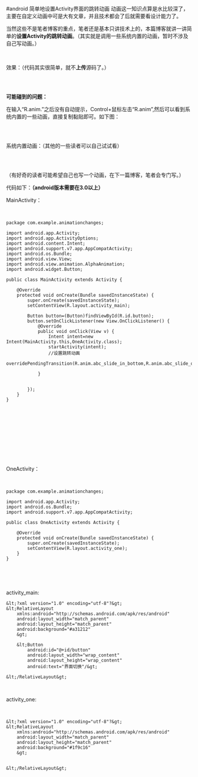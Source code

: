 #android 简单地设置Activity界面的跳转动画
动画这一知识点算是水比较深了，主要在自定义动画中可是大有文章，并且技术都会了后就需要看设计能力了。

当然这些不是笔者博客的重点，笔者还是基本只讲技术上的，本篇博客就讲一讲简单的**设置Activity的跳转动画**。（其实就是调用一些系统内置的动画，暂时不涉及自己写动画。）

 

效果：（代码其实很简单，就不**上传**源码了。）

<img alt="" class="has" src="https://img-blog.csdn.net/20160122092536685?watermark/2/text/aHR0cDovL2Jsb2cuY3Nkbi5uZXQv/font/5a6L5L2T/fontsize/400/fill/I0JBQkFCMA==/dissolve/70/gravity/Center">

 

**可能碰到的问题：**

在输入“R.anim.”之后没有自动提示，Control+鼠标左击“R.anim”,然后可以看到系统内置的一些动画，直接复制黏贴即可。如下图：

<img alt="" class="has" src="https://img-blog.csdn.net/20160122093528484?watermark/2/text/aHR0cDovL2Jsb2cuY3Nkbi5uZXQv/font/5a6L5L2T/fontsize/400/fill/I0JBQkFCMA==/dissolve/70/gravity/Center">

 

系统内置动画：（其他的一些读者可以自己试试看）

<img alt="" class="has" src="https://img-blog.csdn.net/20160122093538621?watermark/2/text/aHR0cDovL2Jsb2cuY3Nkbi5uZXQv/font/5a6L5L2T/fontsize/400/fill/I0JBQkFCMA==/dissolve/70/gravity/Center">

 

（有好奇的读者可能希望自己也写一个动画，在下一篇博客，笔者会专门写。）

代码如下：**（android版本需要在3.0以上）**

MainActivity：

 

```
package com.example.animationchanges;

import android.app.Activity;
import android.app.ActivityOptions;
import android.content.Intent;
import android.support.v7.app.AppCompatActivity;
import android.os.Bundle;
import android.view.View;
import android.view.animation.AlphaAnimation;
import android.widget.Button;

public class MainActivity extends Activity {

    @Override
    protected void onCreate(Bundle savedInstanceState) {
        super.onCreate(savedInstanceState);
        setContentView(R.layout.activity_main);

        Button button=(Button)findViewById(R.id.button);
        button.setOnClickListener(new View.OnClickListener() {
            @Override
            public void onClick(View v) {
                Intent intent=new Intent(MainActivity.this,OneActivity.class);
                startActivity(intent);
                //设置跳转动画
                overridePendingTransition(R.anim.abc_slide_in_bottom,R.anim.abc_slide_out_bottom);

            }


        });
    }
}

```

 

 

 

 

 

OneActivity：

 

```
package com.example.animationchanges;

import android.app.Activity;
import android.os.Bundle;
import android.support.v7.app.AppCompatActivity;

public class OneActivity extends Activity {

    @Override
    protected void onCreate(Bundle savedInstanceState) {
        super.onCreate(savedInstanceState);
        setContentView(R.layout.activity_one);
    }
}

```

 

 

activity_main:

```
&lt;?xml version="1.0" encoding="utf-8"?&gt;
&lt;RelativeLayout
    xmlns:android="http://schemas.android.com/apk/res/android"
    android:layout_width="match_parent"
    android:layout_height="match_parent"
    android:background="#a31212"
    &gt;

    &lt;Button
        android:id="@+id/button"
        android:layout_width="wrap_content"
        android:layout_height="wrap_content"
        android:text="界面切换"/&gt;

&lt;/RelativeLayout&gt;

```

 

activity_one:

 

```
&lt;?xml version="1.0" encoding="utf-8"?&gt;
&lt;RelativeLayout
    xmlns:android="http://schemas.android.com/apk/res/android"
    android:layout_width="match_parent"
    android:layout_height="match_parent"
    android:background="#1f9c16"
    &gt;


&lt;/RelativeLayout&gt;

```

 

 

 

 

 

 

 

 